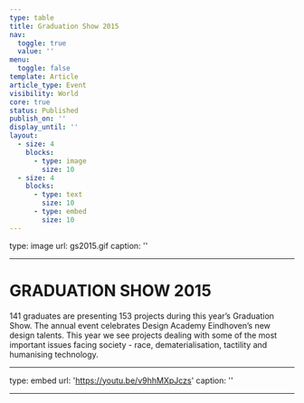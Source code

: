 ```yaml
---
type: table
title: Graduation Show 2015
nav:
  toggle: true
  value: ''
menu:
  toggle: false
template: Article
article_type: Event
visibility: World
core: true
status: Published
publish_on: ''
display_until: ''
layout:
  - size: 4
    blocks:
      - type: image
        size: 10
  - size: 4
    blocks:
      - type: text
        size: 10
      - type: embed
        size: 10
---
```


type: image
url: gs2015.gif
caption: ''

---

# GRADUATION SHOW 2015
141 graduates are presenting 153 projects during this year’s Graduation Show. The annual event celebrates Design Academy Eindhoven’s new design talents. This year we see projects dealing with some of the most important issues facing society - race, dematerialisation, tactility and humanising technology.

---

type: embed
url: 'https://youtu.be/v9hhMXpJczs'
caption: ''

---
